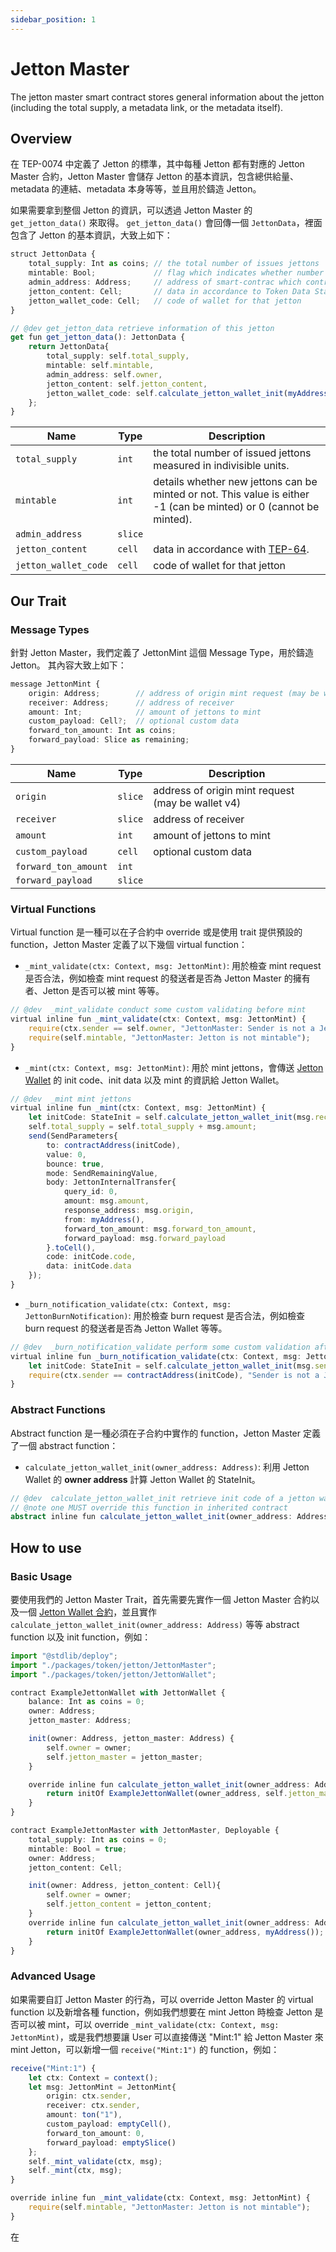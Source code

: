 ```yaml
---
sidebar_position: 1
---
```


# Jetton Master

The jetton master smart contract stores general information about the jetton (including the total supply, a metadata link, or the metadata itself).

## Overview

在 TEP-0074 中定義了 Jetton 的標準，其中每種 Jetton 都有對應的 Jetton Master 合約，Jetton Master 會儲存 Jetton 的基本資訊，包含總供給量、metadata 的連結、metadata 本身等等，並且用於鑄造 Jetton。

如果需要拿到整個 Jetton 的資訊，可以透過 Jetton Master 的 `get_jetton_data()` 來取得。
`get_jetton_data()` 會回傳一個 `JettonData`，裡面包含了 Jetton 的基本資訊，大致上如下：

```typescript
struct JettonData {
    total_supply: Int as coins; // the total number of issues jettons
    mintable: Bool;             // flag which indicates whether number of jettons can increase admin_address
    admin_address: Address;     // address of smart-contrac which control Jetton
    jetton_content: Cell;       // data in accordance to Token Data Standard #64
    jetton_wallet_code: Cell;   // code of wallet for that jetton
}

// @dev get_jetton_data retrieve information of this jetton
get fun get_jetton_data(): JettonData {
    return JettonData{
        total_supply: self.total_supply,
        mintable: self.mintable,
        admin_address: self.owner,
        jetton_content: self.jetton_content,
        jetton_wallet_code: self.calculate_jetton_wallet_init(myAddress()).code
    };
}
```

| Name                 | Type    | Description                                                                                                            |
| -------------------- | ------- | ---------------------------------------------------------------------------------------------------------------------- |
| `total_supply`       | `int`   | the total number of issued jettons measured in indivisible units.                                                      |
| `mintable`           | `int`   | details whether new jettons can be minted or not. This value is either -1 (can be minted) or 0 (cannot be minted).     |
| `admin_address`      | `slice` |                                                                                                                        |
| `jetton_content`     | `cell`  | data in accordance with [TEP-64](https://github.com/ton-blockchain/TEPs/blob/master/text/0064-token-data-standard.md). |
| `jetton_wallet_code` | `cell`  | code of wallet for that jetton                                                                                         |

## Our Trait

### Message Types

針對 Jetton Master，我們定義了 JettonMint 這個 Message Type，用於鑄造 Jetton。
其內容大致上如下：

```typescript
message JettonMint {
    origin: Address;        // address of origin mint request (may be wallet v4)
    receiver: Address;      // address of receiver
    amount: Int;            // amount of jettons to mint
    custom_payload: Cell?;  // optional custom data
    forward_ton_amount: Int as coins;
    forward_payload: Slice as remaining;
}
```

| Name                 | Type    | Description                                       |
| -------------------- | ------- | ------------------------------------------------- |
| `origin`             | `slice` | address of origin mint request (may be wallet v4) |
| `receiver`           | `slice` | address of receiver                               |
| `amount`             | `int`   | amount of jettons to mint                         |
| `custom_payload`     | `cell`  | optional custom data                              |
| `forward_ton_amount` | `int`   |                                                   |
| `forward_payload`    | `slice` |                                                   |

### Virtual Functions

Virtual function 是一種可以在子合約中 override 或是使用 trait 提供預設的 function，Jetton Master 定義了以下幾個 virtual function：

- `_mint_validate(ctx: Context, msg: JettonMint)`: 用於檢查 mint request 是否合法，例如檢查 mint request 的發送者是否為 Jetton Master 的擁有者、Jetton 是否可以被 mint 等等。

```typescript
// @dev  _mint_validate conduct some custom validating before mint
virtual inline fun _mint_validate(ctx: Context, msg: JettonMint) {
    require(ctx.sender == self.owner, "JettonMaster: Sender is not a Jetton owner");
    require(self.mintable, "JettonMaster: Jetton is not mintable");
}
```

- `_mint(ctx: Context, msg: JettonMint)`: 用於 mint jettons，會傳送 [Jetton Wallet](JettonWallet) 的 init code、init data 以及 mint 的資訊給 Jetton Wallet。

```typescript
// @dev  _mint mint jettons
virtual inline fun _mint(ctx: Context, msg: JettonMint) {
    let initCode: StateInit = self.calculate_jetton_wallet_init(msg.receiver);
    self.total_supply = self.total_supply + msg.amount;
    send(SendParameters{
        to: contractAddress(initCode),
        value: 0,
        bounce: true,
        mode: SendRemainingValue,
        body: JettonInternalTransfer{
            query_id: 0,
            amount: msg.amount,
            response_address: msg.origin,
            from: myAddress(),
            forward_ton_amount: msg.forward_ton_amount,
            forward_payload: msg.forward_payload
        }.toCell(),
        code: initCode.code,
        data: initCode.data
    });
}
```

- `_burn_notification_validate(ctx: Context, msg: JettonBurnNotification)`: 用於檢查 burn request 是否合法，例如檢查 burn request 的發送者是否為 Jetton Wallet 等等。

```typescript
// @dev  _burn_notification_validate perform some custom validation after receiving JettonBurnNotification sent from Jetton wallet
virtual inline fun _burn_notification_validate(ctx: Context, msg: JettonBurnNotification) {
    let initCode: StateInit = self.calculate_jetton_wallet_init(msg.sender);
    require(ctx.sender == contractAddress(initCode), "Sender is not a Jetton wallet");
}
```

### Abstract Functions

Abstract function 是一種必須在子合約中實作的 function，Jetton Master 定義了一個 abstract function：

- `calculate_jetton_wallet_init(owner_address: Address)`: 利用 Jetton Wallet 的 **owner address** 計算 Jetton Wallet 的 StateInit。

```typescript
// @dev  calculate_jetton_wallet_init retrieve init code of a jetton wallet
// @note one MUST override this function in inherited contract
abstract inline fun calculate_jetton_wallet_init(owner_address: Address): StateInit;
```

## How to use

### Basic Usage

要使用我們的 Jetton Master Trait，首先需要先實作一個 Jetton Master 合約以及一個 [Jetton Wallet 合約](JettonWallet)，並且實作 `calculate_jetton_wallet_init(owner_address: Address)` 等等 abstract function 以及 init function，例如：

```typescript
import "@stdlib/deploy";
import "./packages/token/jetton/JettonMaster";
import "./packages/token/jetton/JettonWallet";

contract ExampleJettonWallet with JettonWallet {
    balance: Int as coins = 0;
    owner: Address;
    jetton_master: Address;

    init(owner: Address, jetton_master: Address) {
        self.owner = owner;
        self.jetton_master = jetton_master;
    }

    override inline fun calculate_jetton_wallet_init(owner_address: Address): StateInit {
        return initOf ExampleJettonWallet(owner_address, self.jetton_master);
    }
}

contract ExampleJettonMaster with JettonMaster, Deployable {
    total_supply: Int as coins = 0;
    mintable: Bool = true;
    owner: Address;
    jetton_content: Cell;

    init(owner: Address, jetton_content: Cell){
        self.owner = owner;
        self.jetton_content = jetton_content;
    }
    override inline fun calculate_jetton_wallet_init(owner_address: Address): StateInit {
        return initOf ExampleJettonWallet(owner_address, myAddress());
    }
}
```

### Advanced Usage

如果需要自訂 Jetton Master 的行為，可以 override Jetton Master 的 virtual function 以及新增各種 function，例如我們想要在 mint Jetton 時檢查 Jetton 是否可以被 mint，可以 override `_mint_validate(ctx: Context, msg: JettonMint)`，或是我們想要讓 User 可以直接傳送 "Mint:1" 給 Jetton Master 來 mint Jetton，可以新增一個 `receive("Mint:1")` 的 function，例如：

```typescript
receive("Mint:1") {
    let ctx: Context = context();
    let msg: JettonMint = JettonMint{
        origin: ctx.sender,
        receiver: ctx.sender,
        amount: ton("1"),
        custom_payload: emptyCell(),
        forward_ton_amount: 0,
        forward_payload: emptySlice()
    };
    self._mint_validate(ctx, msg);
    self._mint(ctx, msg);
}

override inline fun _mint_validate(ctx: Context, msg: JettonMint) {
    require(self.mintable, "JettonMaster: Jetton is not mintable");
}
```

在
